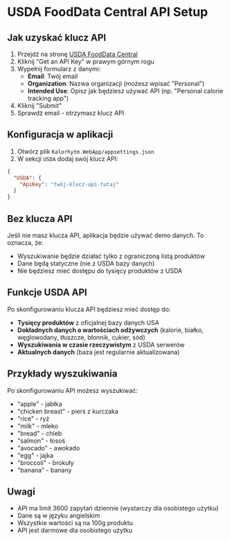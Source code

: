 # USDA FoodData Central API Setup

## Jak uzyskać klucz API

1. Przejdź na stronę [USDA FoodData Central](https://fdc.nal.usda.gov/api-guide/)
2. Kliknij "Get an API Key" w prawym górnym rogu
3. Wypełnij formularz z danymi:
   - **Email**: Twój email
   - **Organization**: Nazwa organizacji (możesz wpisać "Personal")
   - **Intended Use**: Opisz jak będziesz używać API (np. "Personal calorie tracking app")
4. Kliknij "Submit"
5. Sprawdź email - otrzymasz klucz API

## Konfiguracja w aplikacji

1. Otwórz plik `Kalorhytm.WebApp/appsettings.json`
2. W sekcji `USDA` dodaj swój klucz API:

```json
{
  "USDA": {
    "ApiKey": "twój-klucz-api-tutaj"
  }
}
```

## Bez klucza API

Jeśli nie masz klucza API, aplikacja będzie używać demo danych. To oznacza, że:
- Wyszukiwanie będzie działać tylko z ograniczoną listą produktów
- Dane będą statyczne (nie z USDA bazy danych)
- Nie będziesz mieć dostępu do tysięcy produktów z USDA

## Funkcje USDA API

Po skonfigurowaniu klucza API będziesz mieć dostęp do:
- **Tysięcy produktów** z oficjalnej bazy danych USA
- **Dokładnych danych o wartościach odżywczych** (kalorie, białko, węglowodany, tłuszcze, błonnik, cukier, sód)
- **Wyszukiwania w czasie rzeczywistym** z USDA serwerów
- **Aktualnych danych** (baza jest regularnie aktualizowana)

## Przykłady wyszukiwania

Po skonfigurowaniu API możesz wyszukiwać:
- "apple" - jabłka
- "chicken breast" - pierś z kurczaka
- "rice" - ryż
- "milk" - mleko
- "bread" - chleb
- "salmon" - łosoś
- "avocado" - awokado
- "egg" - jajka
- "broccoli" - brokuły
- "banana" - banany

## Uwagi

- API ma limit 3600 zapytań dziennie (wystarczy dla osobistego użytku)
- Dane są w języku angielskim
- Wszystkie wartości są na 100g produktu
- API jest darmowe dla osobistego użytku 